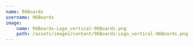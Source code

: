 ```yaml
---
name: 96Boards
username: 96Boards
image:
    name: 96Boards-Logo_vertical-96Boards.png
    path: /assets/images/content/96Boards-Logo_vertical-96Boards.png
---
```

